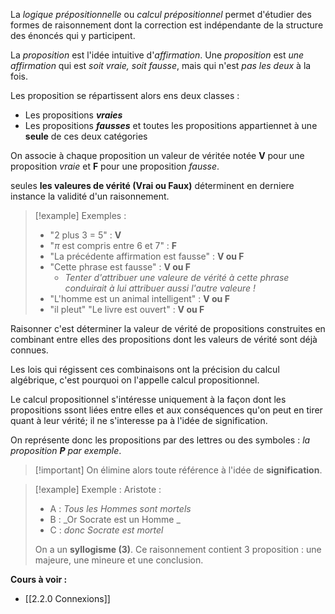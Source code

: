 
La _logique prépositionnelle_ ou _calcul prépositionnel_ permet d'étudier des formes de raisonnement dont la correction est indépendante de la structure des énoncés qui y participent.

La _proposition_ est l'idée intuitive d'_affirmation_.
Une _proposition_ est _une affirmation_ qui est _soit vraie, soit fausse_, mais qui n'est _pas les deux_ à la fois.

Les proposition se répartissent alors ens deux classes :
- Les propositions ___vraies___
- Les propositions ___fausses___
et toutes les propositions appartiennet à une __seule__ de ces deux catégories

On associe à chaque proposition un valeur de véritée notée __V__ pour une proposition _vraie_ et __F__ pour une proposition _fausse_.

seules __les valeures de vérité (Vrai ou Faux)__ déterminent en derniere instance la validité d'un raisonnement.

>[!example] Exemples :
>- "$2$ plus $3$ = $5$" : __V__
>- "$\pi$ est compris entre $6$ et $7$" : __F__
>- "La précédente affirmation est fausse" : __V ou F__
>- "Cette phrase est fausse" : __V ou F__
>	- _Tenter d'attribuer une valeure de vérité à cette phrase conduirait à lui attribuer aussi l'autre valeure !_ 
>- "L'homme est un animal intelligent" : __V ou F__
>- "il pleut" "Le livre est ouvert" : __V ou F__

Raisonner c'est déterminer la valeur de vérité de propositions construites en combinant entre elles des propositions dont les valeurs de vérité sont déjà connues.

Les lois qui régissent ces combinaisons ont la précision du calcul algébrique, c'est pourquoi on l'appelle calcul propositionnel.

Le calcul propositionnel s'intéresse uniquement à la façon dont les propositions ssont liées entre elles et aux conséquences qu'on peut en tirer quant à leur vérité; il ne s'interesse pa à l'idée de signification.

On représente donc les propositions par des lettres ou des symboles : _la proposition __P__ par exemple_.

>[!important] On élimine alors toute référence à l'idée de __signification__.

>[!example] Exemple :
>Aristote :
>- A : _Tous les Hommes sont mortels_
>- B : _Or Socrate est un Homme _
>- C : _donc Socrate est mortel_
>
>On a un __syllogisme (3)__.
>Ce raisonnement contient 3 proposition :
>une majeure, une mineure et une conclusion.

**Cours à voir :**
- [[2.2.0 Connexions]]